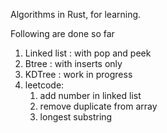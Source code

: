 Algorithms in Rust, for learning.

Following are done so far
1. Linked list : with pop and peek
2. Btree : with inserts only
3. KDTree : work in progress
4. leetcode:
   1. add number in linked list
   2. remove duplicate from array
   3. longest substring

